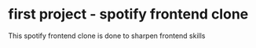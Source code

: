 # first project - spotify frontend clone

This spotify frontend clone is done to sharpen frontend skills